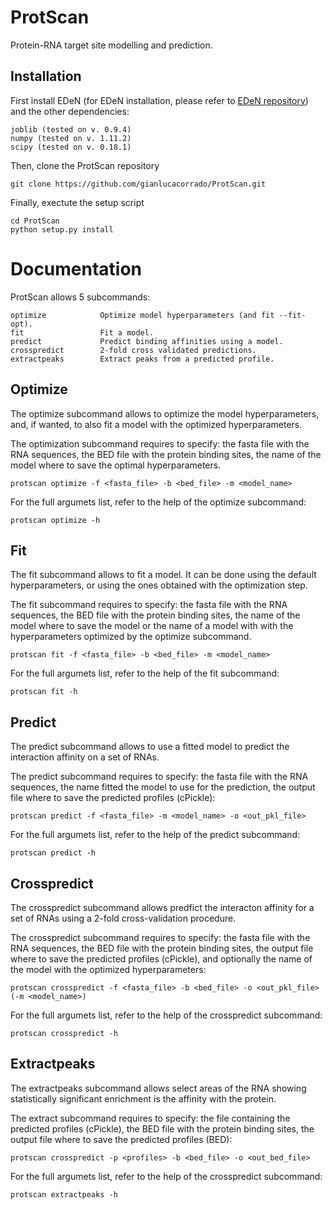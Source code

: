 # ProtScan
Protein-RNA target site modelling and prediction.

Installation
------------
First install EDeN (for EDeN installation, please refer to [EDeN repository](https://github.com/fabriziocosta/EDeN)) and the other dependencies:
```
joblib (tested on v. 0.9.4)
numpy (tested on v. 1.11.2)
scipy (tested on v. 0.18.1)
```

Then, clone the ProtScan repository
```
git clone https://github.com/gianlucacorrado/ProtScan.git
```
Finally, exectute the setup script
```
cd ProtScan
python setup.py install
```

Documentation
=============
ProtScan allows 5 subcommands:
```
optimize            Optimize model hyperparameters (and fit --fit-opt).
fit                 Fit a model.
predict             Predict binding affinities using a model.
crosspredict        2-fold cross validated predictions.
extractpeaks        Extract peaks from a predicted profile.
```

Optimize
--------
The optimize subcommand allows to optimize the model hyperparameters, and, if wanted, to also fit a model with the optimized
hyperparameters.

The optimization subcommand requires to specify: the fasta file with the RNA sequences, the BED file with the protein binding sites, the name of the model where to save the optimal hyperparameters.
```
protscan optimize -f <fasta_file> -b <bed_file> -m <model_name>
```

For the full argumets list, refer to the help of the optimize subcommand:
```
protscan optimize -h
```

Fit
---
The fit subcommand allows to fit a model. It can be done using the default hyperparameters, or using the ones obtained with the optimization step.

The fit subcommand requires to specify: the fasta file with the RNA sequences, the BED file with the protein binding sites, the name of the model where to save the model or the name of a model with with the hyperparameters optimized by the optimize subcommand.
```
protscan fit -f <fasta_file> -b <bed_file> -m <model_name>
```

For the full argumets list, refer to the help of the fit subcommand:
```
protscan fit -h
```

Predict
-------
The predict subcommand allows to use a fitted model to predict the interaction affinity on a set of RNAs.

The predict subcommand requires to specify: the fasta file with the RNA sequences, the name fitted the model to use for the prediction, the output file where to save the predicted profiles (cPickle):
```
protscan predict -f <fasta_file> -m <model_name> -o <out_pkl_file>
```

For the full argumets list, refer to the help of the predict subcommand:
```
protscan predict -h
```

Crosspredict
------------
The crosspredict subcommand allows predfict the interacton affinity for a set of RNAs using a 2-fold cross-validation procedure.

The crosspredict subcommand requires to specify: the fasta file with the RNA sequences, the BED file with the protein binding sites, the output file where to save the predicted profiles (cPickle), and optionally the name of the model with the optimized hyperparameters:
```
protscan crosspredict -f <fasta_file> -b <bed_file> -o <out_pkl_file> (-m <model_name>)
```

For the full argumets list, refer to the help of the crosspredict subcommand:
```
protscan crosspredict -h
```

Extractpeaks
------------
The extractpeaks subcommand allows select areas of the RNA showing statistically significant enrichment is the affinity with the protein.

The extract subcommand requires to specify: the file containing the predicted profiles (cPickle), the BED file with the protein binding sites, the output file where to save the predicted profiles (BED):
```
protscan crosspredict -p <profiles> -b <bed_file> -o <out_bed_file> 
```

For the full argumets list, refer to the help of the crosspredict subcommand:
```
protscan extractpeaks -h
```
